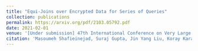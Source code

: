 ```yaml
---
title: "Equi-Joins over Encrypted Data for Series of Queries"
collection: publications
permalink: https://arxiv.org/pdf/2103.05792.pdf
date: 2021-02-01
venue: '[Under submission] 47th International Conference on Very Large Data Bases (VLDB 2021)'
citation: 'Masoumeh Shafieinejad, Suraj Gupta, Jin Yang Liu, Koray Karabina, Florian Kerschbaum, Equi-Joins over Encrypted Data for Series of Queries, Under submission at VLDB2021'
---
```

